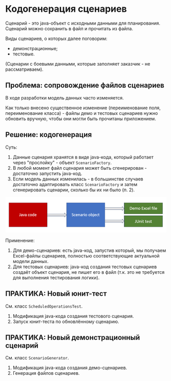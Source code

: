 # Кодогенерация сценариев

Сценарий - это java-объект с исходными данными для планирования.
Сценарий можно сохранить в файл и прочитать из файла.

Виды сценариев, о которых далее поговорим:
- демонстрационные;
- тестовые.

(Сценарии с боевыми данными, которые заполняет заказчик - не рассматриваем).

## Проблема: сопровождение файлов сценариев

В ходе разработки модель данных часто изменяется.

Как только внесено существенное изменение (переименование поля, переименование класса) - файлы демо и тестовых сценариев нужно обновить вручную,
чтобы они могли быть прочитаны приложением.

## Решение: кодогенерация

Суть:
1. Данные сценария хранятся в виде java-кода, который работает через "прослойку" - объект `ScenarioFactory`.
2. В любой момент файл сценария может быть сгенерирован - достаточно запустить java-код.
3. Если модель данных изменилась - в большинстве случаев достаточно адаптировать класс `ScenarioFactory` и затем сгенерировать сценарии, сколько бы их ни было (п. 2).

![scenario generation](images/scenarioGeneration.png)


Применение:
1. Для демо-сценариев: есть java-код, запустив который, мы получаем Excel-файлы сценариев, полностью соответствующие актуальной модели данных.
2. Для тестовых сценариев: java-код создания тестовых сценариев создаёт объект сценария, не пишет его в файл (т.к. это не требуется для выполнения тестирования логики).

## ПРАКТИКА: Новый юнит-тест

См. класс `ScheduledOperationsTest`.

1. Модификация java-кода создания тестового сценария.
2. Запуск юнит-теста по обновлённому сценарию.


## ПРАКТИКА: Новый демонстрационный сценарий

См. класс `ScenarioGenerator`.

1. Модификация java-кода создания демо-сценариев.
2. Генерация файлов сценариев.

